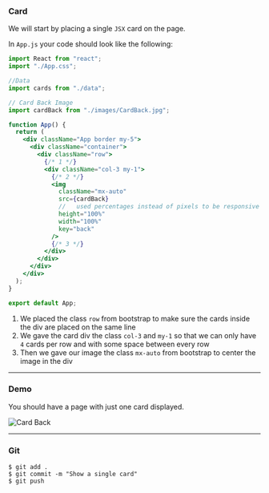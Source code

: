 ### Card

We will start by placing a single `JSX` card on the page.

In `App.js` your code should look like the following:

```jsx
import React from "react";
import "./App.css";

//Data
import cards from "./data";

// Card Back Image
import cardBack from "./images/CardBack.jpg";

function App() {
  return (
    <div className="App border my-5">
      <div className="container">
        <div className="row">
          {/* 1 */}
          <div className="col-3 my-1">
            {/* 2 */}
            <img
              className="mx-auto"
              src={cardBack}
              //   used percentages instead of pixels to be responsive with the screen size
              height="100%"
              width="100%"
              key="back"
            />
            {/* 3 */}
          </div>
        </div>
      </div>
    </div>
  );
}

export default App;
```

1. We placed the class `row` from bootstrap to make sure the cards inside the div are placed on the same line
2. We gave the card div the class `col-3` and `my-1` so that we can only have `4` cards per row and with some space between every row
3. Then we gave our image the class `mx-auto` from bootstrap to center the image in the div

---

### Demo

You should have a page with just one card displayed.

![Card Back](https://imgur.com/5ax1KAi.png)

---

### Git

```shell
$ git add .
$ git commit -m "Show a single card"
$ git push
```
